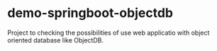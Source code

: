# demo-springboot-objectdb

Project to checking the possibilities of use web applicatio with object oriented database like ObjectDB.
